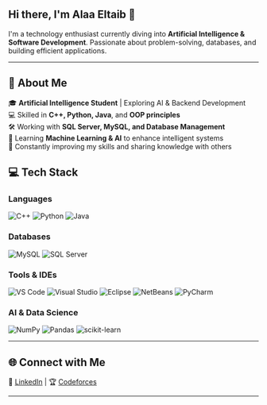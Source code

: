 ## Hi there, I'm Alaa Eltaib 👋  

I'm a technology enthusiast currently diving into **Artificial Intelligence & Software Development**. Passionate about problem-solving, databases, and building efficient applications.  

---

## 🚀 About Me  
🎓 **Artificial Intelligence Student** | Exploring AI & Backend Development  
💻 Skilled in **C++, Python, Java**, and **OOP principles**  
🛠 Working with **SQL Server, MySQL, and Database Management**  
🤖 Learning **Machine Learning & AI** to enhance intelligent systems  
🌱 Constantly improving my skills and sharing knowledge with others  



## 💻 Tech Stack  

### **Languages**  
![C++](https://img.shields.io/badge/-C++-00599C?style=flat-square&logo=c%2B%2B&logoColor=white)
![Python](https://img.shields.io/badge/-Python-3776AB?style=flat-square&logo=python&logoColor=white)
![Java](https://img.shields.io/badge/-Java-007396?style=flat-square&logo=java&logoColor=white)

### **Databases**  
![MySQL](https://img.shields.io/badge/-MySQL-4479A1?style=flat-square&logo=mysql&logoColor=white)
![SQL Server](https://img.shields.io/badge/-SQL%20Server-CC2927?style=flat-square&logo=microsoft-sql-server&logoColor=white)

### **Tools & IDEs**  
![VS Code](https://img.shields.io/badge/-VS%20Code-007ACC?style=flat-square&logo=visual-studio-code&logoColor=white)
![Visual Studio](https://img.shields.io/badge/-Visual%20Studio-5C2D91?style=flat-square&logo=visual-studio&logoColor=white)
![Eclipse](https://img.shields.io/badge/-Eclipse-2C2255?style=flat-square&logo=eclipse&logoColor=white)
![NetBeans](https://img.shields.io/badge/-NetBeans-2C3E50?style=flat-square&logo=apache-netbeans-ide&logoColor=white)
![PyCharm](https://img.shields.io/badge/-PyCharm-1C3E50?style=flat-square&logo=pycharm&logoColor=white)

### **AI & Data Science**  
![NumPy](https://img.shields.io/badge/-NumPy-013243?style=flat-square&logo=numpy&logoColor=white)
![Pandas](https://img.shields.io/badge/-Pandas-150458?style=flat-square&logo=pandas&logoColor=white)
![scikit-learn](https://img.shields.io/badge/-Scikit%20Learn-F7931E?style=flat-square&logo=scikit-learn&logoColor=white)

---

## 🌐 Connect with Me  
🔗 [LinkedIn](https://www.linkedin.com/in/alaameltaib/) | 🏆 [Codeforces](https://codeforces.com/profile/alaaeltaib1)  

---
 

